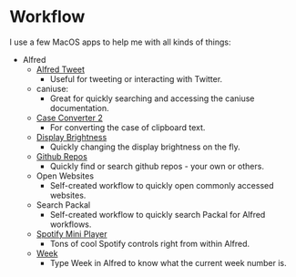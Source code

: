 # Workflow

I use a few MacOS apps to help me with all kinds of things:

* Alfred
  * [Alfred Tweet](http://www.packal.org/workflow/alfredtweet) 
    * Useful for tweeting or interacting with Twitter.
  * caniuse:
    * Great for quickly searching and accessing the caniuse documentation.
  * [Case Converter 2](https://www.dropbox.com/s/3k2lh21g5wnqrkp/Case%20Converter%202.alfredworkflow?dl=0)
    * For converting the case of clipboard text.
  * [Display Brightness](http://www.packal.org/workflow/display-brightness)
    * Quickly changing the display brightness on the fly.
  * [Github Repos](http://www.packal.org/workflow/github-repos)
    * Quickly find or search github repos - your own or others.
  * Open Websites
    * Self-created workflow to quickly open commonly accessed websites.
  * Search Packal
    * Self-created workflow to quickly search Packal for Alfred workflows.
  * [Spotify Mini Player](https://alfred-spotify-mini-player.com/setup/)
    * Tons of cool Spotify controls right from within Alfred.
  * [Week](https://reinierladan.com/mac/get-the-current-week-number-in-alfred/)
    * Type Week in Alfred to know what the current week number is.
